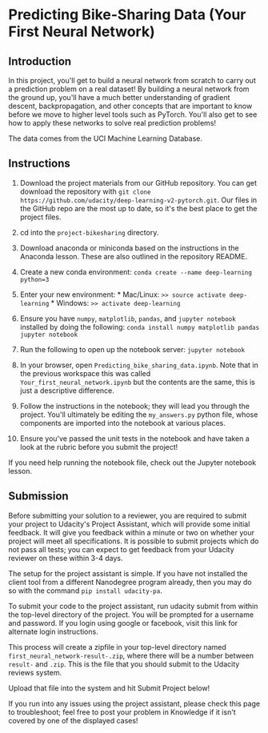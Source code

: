 <h1>Predicting Bike-Sharing Data (Your First Neural Network)</h1>

<h2>Introduction</h2>
In this project, you'll get to build a neural network from scratch to carry out a prediction problem on a real dataset! By building a 
neural network from the ground up, you'll have a much better understanding of gradient descent, backpropagation, and other concepts 
that are important to know before we move to higher level tools such as PyTorch. You'll also get to see how to apply these networks to 
solve real prediction problems!

The data comes from the UCI Machine Learning Database.

<h2>Instructions</h2>

  1. Download the project materials from our GitHub repository. You can get download the repository with `git clone https://github.com/udacity/deep-learning-v2-pytorch.git`. Our files in the GitHub repo are the most up to date, so it's the best place to
  get the project files.

  2. cd into the `project-bikesharing` directory.

  3. Download anaconda or miniconda based on the instructions in the Anaconda lesson. These are also outlined in the repository README.

  4. Create a new conda environment:
  `conda create --name deep-learning python=3`

  5. Enter your new environment:
    * Mac/Linux: `>> source activate deep-learning`
    * Windows: `>> activate deep-learning`

  6. Ensure you have `numpy`, `matplotlib`, `pandas`, and `jupyter notebook` installed by doing the following:
  `conda install numpy matplotlib pandas jupyter notebook`

  7. Run the following to open up the notebook server:
  `jupyter notebook`

  8. In your browser, open `Predicting_bike_sharing_data.ipynb`. Note that in the previous workspace this was called 
  `Your_first_neural_network.ipynb` but the contents are the same, this is just a descriptive difference.

  9. Follow the instructions in the notebook; they will lead you through the project. You'll ultimately be editing the `my_answers.py` python 
  file, whose components are imported into the notebook at various places.

  10. Ensure you've passed the unit tests in the notebook and have taken a look at the rubric before you submit the project!

If you need help running the notebook file, check out the Jupyter notebook lesson.

<h2>Submission</h2>
Before submitting your solution to a reviewer, you are required to submit your project to Udacity's Project Assistant, which will 
provide some initial feedback. It will give you feedback within a minute or two on whether your project will meet all specifications. 
It is possible to submit projects which do not pass all tests; you can expect to get feedback from your Udacity reviewer on these 
within 3-4 days.

The setup for the project assistant is simple. If you have not installed the client tool from a different Nanodegree program already, 
then you may do so with the command `pip install udacity-pa`.

To submit your code to the project assistant, run udacity submit from within the top-level directory of the project. You will be 
prompted for a username and password. If you login using google or facebook, visit this link for alternate login instructions.

This process will create a zipfile in your top-level directory named `first_neural_network-result-.zip`, where there will be a number 
between `result-` and `.zip`. This is the file that you should submit to the Udacity reviews system.

Upload that file into the system and hit Submit Project below!

If you run into any issues using the project assistant, please check this page to troubleshoot; feel free to post your problem in 
Knowledge if it isn't covered by one of the displayed cases!
